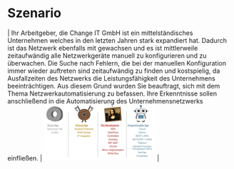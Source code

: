 <!--LS10.3-Szenario-->
# Szenario

| Ihr Arbeitgeber, die Change IT GmbH ist ein mittelständisches Unternehmen welches in den letzten Jahren stark expandiert hat. Dadurch ist das Netzwerk ebenfalls mit gewachsen und es ist mittlerweile zeitaufwändig alle Netzwerkgeräte manuell zu konfigurieren und zu überwachen. Die Suche nach Fehlern, die bei der manuellen Konfiguration immer wieder auftreten sind zeitaufwändig zu finden und kostspielig, da Ausfallzeiten des Netzwerks die Leistungsfähigkeit des Unternehmens beeinträchtigen. Aus diesem Grund wurden Sie beauftragt, sich mit dem Thema Netzwerkautomatisierung zu befassen. Ihre Erkenntnisse sollen anschließend in die Automatisierung des Unternehmensnetzwerks einfließen. | ![LS 10.3 Titelbild](Grafiken/LS10_3_Titelbild.jpg) |

<!--LS10.3-Szenario-->